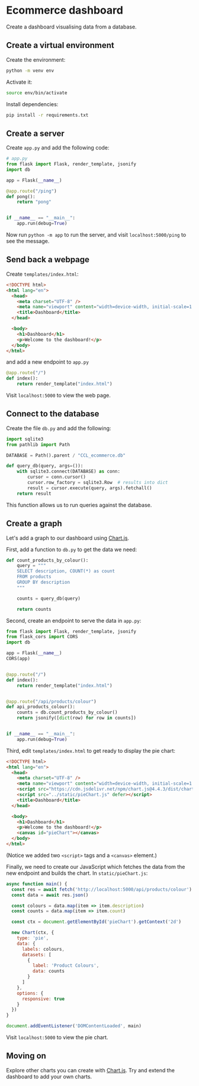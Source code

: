 # Ecommerce dashboard

Create a dashboard visualising data from a database.

## Create a virtual environment

Create the environment:

```bash
python -m venv env
```

Activate it:

```bash
source env/bin/activate
```

Install dependencies:

```bash
pip install -r requirements.txt
```

## Create a server

Create `app.py` and add the following code:

```python
# app.py
from flask import Flask, render_template, jsonify
import db

app = Flask(__name__)

@app.route("/ping")
def pong():
    return "pong"


if __name__ == "__main__":
    app.run(debug=True)
```

Now run `python -m app` to run the server, and visit `localhost:5000/ping` to
see the message.

## Send back a webpage

Create `templates/index.html`:

```html
<!DOCTYPE html>
<html lang="en">
  <head>
    <meta charset="UTF-8" />
    <meta name="viewport" content="width=device-width, initial-scale=1.0" />
    <title>Dashboard</title>
  </head>

  <body>
    <h1>Dashboard</h1>
    <p>Welcome to the dashboard!</p>
  </body>
</html>
```

and add a new endpoint to `app.py`

```python
@app.route("/")
def index():
    return render_template("index.html")
```

Visit `localhost:5000` to view the web page.

## Connect to the database

Create the file `db.py` and add the following:

```python
import sqlite3
from pathlib import Path

DATABASE = Path().parent / "CCL_ecommerce.db"

def query_db(query, args=()):
    with sqlite3.connect(DATABASE) as conn:
        cursor = conn.cursor()
        cursor.row_factory = sqlite3.Row  # results into dict
        result = cursor.execute(query, args).fetchall()
    return result
```

This function allows us to run queries against the database.

## Create a graph

Let's add a graph to our dashboard using [Chart.js](https://www.chartjs.org/).

First, add a function to `db.py` to get the data we need:

```python
def count_products_by_colour():
    query = """
    SELECT description, COUNT(*) as count
    FROM products
    GROUP BY description
    """

    counts = query_db(query)

    return counts
```

Second, create an endpoint to serve the data in `app.py`:

```python
from flask import Flask, render_template, jsonify
from flask_cors import CORS
import db

app = Flask(__name__)
CORS(app)


@app.route("/")
def index():
    return render_template("index.html")


@app.route("/api/products/colour")
def api_products_colour():
    counts = db.count_products_by_colour()
    return jsonify([dict(row) for row in counts])


if __name__ == "__main__":
    app.run(debug=True)
```

Third, edit `templates/index.html` to get ready to display the pie chart:

```html
<!DOCTYPE html>
<html lang="en">
  <head>
    <meta charset="UTF-8" />
    <meta name="viewport" content="width=device-width, initial-scale=1.0" />
    <script src="https://cdn.jsdelivr.net/npm/chart.js@4.4.3/dist/chart.umd.min.js"></script>
    <script src="../static/pieChart.js" defer></script>
    <title>Dashboard</title>
  </head>

  <body>
    <h1>Dashboard</h1>
    <p>Welcome to the dashboard!</p>
    <canvas id="pieChart"></canvas>
  </body>
</html>
```

(Notice we added two `<script>` tags and a `<canvas>` element.)

Finally, we need to create our JavaScript which fetches the data from the new
endpoint and builds the chart. In `static/pieChart.js`:

```javascript
async function main() {
  const res = await fetch('http://localhost:5000/api/products/colour')
  const data = await res.json()

  const colours = data.map(item => item.description)
  const counts = data.map(item => item.count)

  const ctx = document.getElementById('pieChart').getContext('2d')

  new Chart(ctx, {
    type: 'pie',
    data: {
      labels: colours,
      datasets: [
        {
          label: 'Product Colours',
          data: counts
        }
      ]
    },
    options: {
      responsive: true
    }
  })
}

document.addEventListener('DOMContentLoaded', main)
```

Visit `localhost:5000` to view the pie chart.

## Moving on

Explore other charts you can create with [Chart.js](https://www.chartjs.org/).
Try and extend the dashboard to add your own charts.
